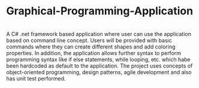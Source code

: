 # Graphical-Programming-Application
<br>
A C# .net framework based application where user can use the application based on command line concept.
Users will be provided with basic commands where they can create different shapes and add coloring properties. 
In addition, the application allows further syntax to perform programming syntax like if else statements, 
while looping, etc. which habe been hardcoded as default to the application.
The project uses concepts of object-oriented programming, design patterns, agile development and also has unit test performed.
